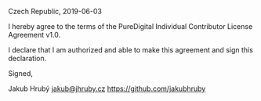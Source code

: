 Czech Republic, 2019-06-03

I hereby agree to the terms of the PureDigital Individual Contributor License
Agreement v1.0.

I declare that I am authorized and able to make this agreement and sign this
declaration.

Signed,

Jakub Hrubý jakub@jhruby.cz https://github.com/jakubhruby
